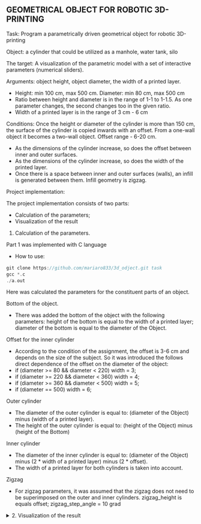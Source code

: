## GEOMETRICAL OBJECT FOR ROBOTIC 3D-PRINTING

Task: Program a parametrically driven geometrical object for robotic 3D-printing

Object: a cylinder that could be utilized as a manhole, water tank, silo

The target: A visualization of the parametric model with a set of interactive parameters (numerical sliders).

Arguments: object height, object diameter, the width of a printed layer.
- Height: min 100 cm, max 500 cm. Diameter: min 80 cm, max 500 cm
- Ratio between height and diameter is in the range of 1-1 to 1-1.5. As one parameter changes, the second changes too in the given ratio.
- Width of a printed layer is in the range of 3 cm - 6 cm

Conditions:
Once the height or diameter of the cylinder is more than 150 cm, the surface of the
cylinder is copied inwards with an offset. From a one-wall object it becomes a two-wall
object. Offset range - 6-20 cm.
- As the dimensions of the cylinder increase, so does the offset between inner and
outer surfaces.
- As the dimensions of the cylinder increase, so does the width of the printed layer.
- Once there is a space between inner and outer surfaces (walls), an infill is
generated between them. Infill geometry is zigzag.

Project implementation:

The project implementation consists of two parts:
- Calculation of the parameters;
- Visualization of the result

1. Calculation of the parameters.

Part 1 was implemented with C language
- How to use:
```c
git clone https://github.com/mariaro833/3d_odject.git task
gcc *.c
./a.out
```

Here was calculated the parameters for the constituent parts of an object.

Bottom of the object.
- There was added the bottom of the object with the following parameters:
	height of the bottom is equal to the width of a printed layer;
	diameter of the bottom is equal to the diameter of the Object.

Offset for the  inner cylinder
- According to the condition of the assignment, the offset is 3-6 cm and depends on the size of the subject. 
So it was introduced the follows direct dependence of the offset on the diameter of the object:
- if (diameter >= 80 && diameter < 220)
	width = 3;
- if (diameter >= 220 && diameter < 360)
        width = 4;
- if (diameter >= 360 && diameter < 500)
	width = 5;
- if (diameter == 500)
        width = 6;

Outer cylinder
- The diameter of the outer cylinder is equal to:
(diameter of the Object) minus (width of a printed layer).
- The height of the outer cylinder is equal to:
(height of the Object) minus (height of the Bottom)
					
Inner cylinder
- The diameter of the inner cylinder is equal to: 
(diameter of the Object) minus (2 * width of a printed layer) minus (2 * offset). 
- The width of a printed layer for both cylinders is taken into account.

Zigzag
- For zigzag parameters, it was assumed that the zigzag does not need to be superimposed on the outer and inner cylinders.
zigzag_height is equals offset;
zigzag_step_angle = 10 grad

<details><summary>2. Visualization of the result</summary>
	
Visualisation was implemented with Java Script with .paper, THREE, GUI 
[![Watch the video](https://github.com/mariaro833/3d_odject/blob/main/js_cylinder/Visual_3D.png)](https://youtu.be/-DsvtNjt48I)
  
